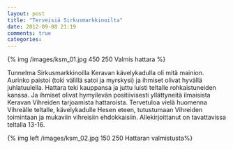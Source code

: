 ```yaml
---
layout: post
title: "Terveisiä Sirkusmarkkinoilta"
date: 2012-09-08 21:19
comments: true
categories: 
---
```

{% img /images/ksm_01.jpg 450 250 Valmis hattara %}

Tunnelma Sirkusmarkkinoilla Keravan kävelykadulla oli mitä mainion. Aurinko paistoi (toki välillä satoi ja myrskysi) ja ihmiset olivat hyvällä juhlatuulella. Hattara teki kauppansa ja juttu luisti teltalle rohkaistuneiden kanssa. Ja ihmiset olivat hymyilevän positiivisesti yllättyneitä ilmaisista Keravan Vihreiden tarjoamista hattaroista.  Tervetuloa vielä huomenna Vihreälle teltalle, kävelykadulle Hesen eteen, tutustumaan Vihreiden toimintaan ja mukaviin vihreisiin ehdokkaisiin. Allekirjoittanut on tavattavissa teltalla 13-16.

{% img left /images/ksm_02.jpg 150 250 Hattaran valmistusta%}
